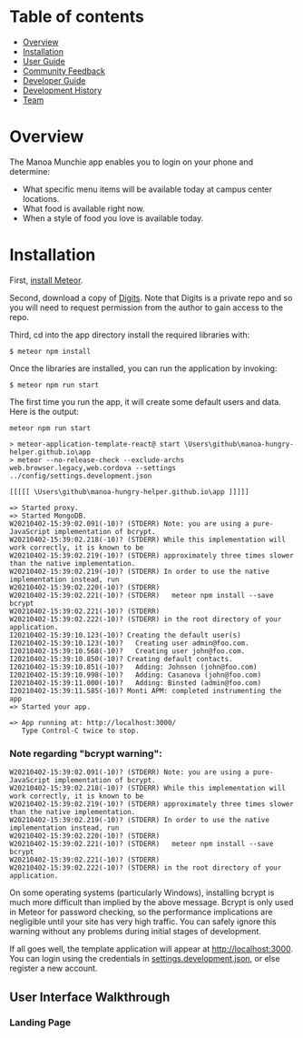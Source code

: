 
# Table of contents

* [Overview](#overview)
* [Installation](#installation)
* [User Guide](#user-guide)
* [Community Feedback](#community-feedback)
* [Developer Guide](#developer-guide)
* [Development History](#development-history)
* [Team](#team)

# Overview

The Manoa Munchie app enables you to login on your phone and determine:

* What specific menu items will be available today at campus center locations.
* What food is available right now.
* When a style of food you love is available today.

# Installation

First, [install Meteor](https://www.meteor.com/install).

Second, download a copy of [Digits](https://github.com/sulao1999/digits/tree/master). Note that Digits is a private repo and so you will need to request permission from the author to gain access to the repo.

Third, cd into the app directory install the required libraries with:

```
$ meteor npm install
```

Once the libraries are installed, you can run the application by invoking:

```
$ meteor npm run start
```

The first time you run the app, it will create some default users and data. Here is the output:

```
meteor npm run start

> meteor-application-template-react@ start \Users\github\manoa-hungry-helper.github.io\app
> meteor --no-release-check --exclude-archs web.browser.legacy,web.cordova --settings ../config/settings.development.json

[[[[[ \Users\github\manoa-hungry-helper.github.io\app ]]]]]

=> Started proxy.
=> Started MongoDB.
W20210402-15:39:02.091(-10)? (STDERR) Note: you are using a pure-JavaScript implementation of bcrypt.
W20210402-15:39:02.218(-10)? (STDERR) While this implementation will work correctly, it is known to be
W20210402-15:39:02.219(-10)? (STDERR) approximately three times slower than the native implementation.
W20210402-15:39:02.219(-10)? (STDERR) In order to use the native implementation instead, run
W20210402-15:39:02.220(-10)? (STDERR)
W20210402-15:39:02.221(-10)? (STDERR)   meteor npm install --save bcrypt
W20210402-15:39:02.221(-10)? (STDERR)
W20210402-15:39:02.222(-10)? (STDERR) in the root directory of your application.
I20210402-15:39:10.123(-10)? Creating the default user(s)
I20210402-15:39:10.123(-10)?   Creating user admin@foo.com.
I20210402-15:39:10.568(-10)?   Creating user john@foo.com.
I20210402-15:39:10.850(-10)? Creating default contacts.
I20210402-15:39:10.851(-10)?   Adding: Johnson (john@foo.com)
I20210402-15:39:10.998(-10)?   Adding: Casanova (john@foo.com)
I20210402-15:39:11.000(-10)?   Adding: Binsted (admin@foo.com)
I20210402-15:39:11.585(-10)? Monti APM: completed instrumenting the app
=> Started your app.

=> App running at: http://localhost:3000/
   Type Control-C twice to stop.
```

### Note regarding "bcrypt warning":

```
W20210402-15:39:02.091(-10)? (STDERR) Note: you are using a pure-JavaScript implementation of bcrypt.
W20210402-15:39:02.218(-10)? (STDERR) While this implementation will work correctly, it is known to be
W20210402-15:39:02.219(-10)? (STDERR) approximately three times slower than the native implementation.
W20210402-15:39:02.219(-10)? (STDERR) In order to use the native implementation instead, run
W20210402-15:39:02.220(-10)? (STDERR)
W20210402-15:39:02.221(-10)? (STDERR)   meteor npm install --save bcrypt
W20210402-15:39:02.221(-10)? (STDERR)
W20210402-15:39:02.222(-10)? (STDERR) in the root directory of your application.
```

On some operating systems (particularly Windows), installing bcrypt is much more difficult than implied by the above message. Bcrypt is only used in Meteor for password checking, so the performance implications are negligible until your site has very high traffic. You can safely ignore this warning without any problems during initial stages of development.

If all goes well, the template application will appear at [http://localhost:3000](http://localhost:3000). You can login using the credentials in [settings.development.json](https://github.com/ics-software-engineering/meteor-application-template-react/blob/master/config/settings.development.json), or else register a new account.

## User Interface Walkthrough

### Landing Page

